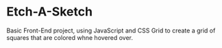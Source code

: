 # Etch-A-Sketch

Basic Front-End project, using JavaScript and CSS Grid to create a grid of squares that are colored whne hovered over.
